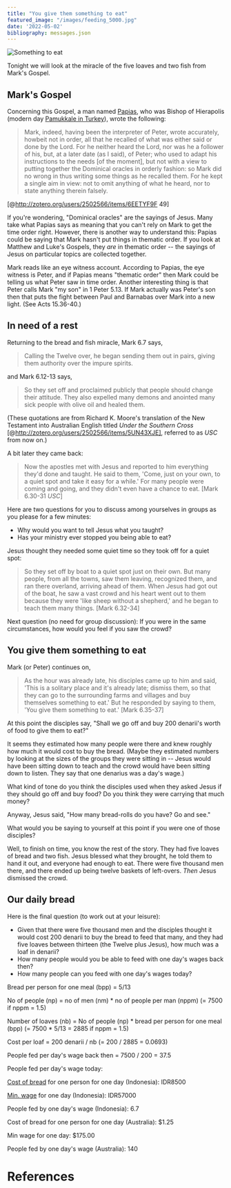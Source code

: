 ```yaml
---
title: "You give them something to eat"
featured_image: "/images/feeding_5000.jpg"
date: '2022-05-02'
bibliography: messages.json
---
```


![Something to eat](/images/feeding_5000.jpg)

Tonight we will look at the miracle of the five loaves and two fish from Mark's Gospel.

## Mark's Gospel

Concerning this Gospel, a man named [Papias](https://en.wikipedia.org/wiki/Papias_of_Hierapolis), who was Bishop of Hierapolis (modern day [Pamukkale in Turkey](https://en.wikipedia.org/wiki/Pamukkale)), wrote the following:

> Mark, indeed, having been the interpreter of Peter, wrote accurately, howbeit not in order, all that he recalled of what was either said or done by the Lord. For he neither heard the Lord, nor was he a follower of his, but, at a later date (as I said), of Peter; who used to adapt his instructions to the needs [of the moment], but not with a view to putting together the Dominical oracles in orderly fashion: so Mark did no wrong in thus writing some things as he recalled them. For he kept a single aim in view: not to omit anything of what he heard, nor to state anything therein falsely.

[@http://zotero.org/users/2502566/items/6EETYF9F 49]

If you're wondering, "Dominical oracles" are the sayings of Jesus. Many take what Papias says as meaning that you can't rely on Mark to get the time order right. However, there is another way to understand this: Papias could be saying that Mark hasn't put things in thematic order. If you look at Matthew and Luke's Gospels, they *are* in thematic order -- the sayings of Jesus on particular topics are collected together.

Mark reads like an eye witness account. According to Papias, the eye witness is Peter, and if Papias means "thematic order" then Mark could be telling us what Peter saw in time order. Another interesting thing is that Peter calls Mark "my son" in 1 Peter 5.13. If Mark actually was Peter's son then that puts the fight between Paul and Barnabas over Mark into a new light. (See Acts 15.36-40.)

## In need of a rest

Returning to the bread and fish miracle, Mark 6.7 says,

> Calling the Twelve over, he began sending them out in pairs, giving them authority over the impure spirits.

and Mark 6.12-13 says,

> So they set off and proclaimed publicly that people should change their attitude. They also expelled many demons and anointed many sick people with olive oil and healed them.

(These quotations are from Richard K. Moore's translation of the New Testament into Australian English titled *Under the Southern Cross* [@http://zotero.org/users/2502566/items/5UN43XJE], referred to as *USC* from now on.)

A bit later they came back:

> Now the apostles met with Jesus and reported to him everything they'd done and taught. He said to them, 'Come, just on your own, to a quiet spot and take it easy for a while.' For many people were coming and going, and they didn't even have a chance to eat. [Mark 6.30-31 *USC*]

Here are two questions for you to discuss among yourselves in groups as you please for a few minutes:

* Why would you want to tell Jesus what you taught?
* Has your ministry ever stopped you being able to eat?

Jesus thought they needed some quiet time so they took off for a quiet spot:

> So they set off by boat to a quiet spot just on their own. But many people, from all the towns, saw them leaving, recognized them, and ran there overland, arriving ahead of them. When Jesus had got out of the boat, he saw a vast crowd and his heart went out to them because they were 'like sheep without a shepherd,' and he began to teach them many things. [Mark 6.32-34]

Next question (no need for group discussion): If you were in the same circumstances, how would you feel if you saw the crowd?

## You give them something to eat

Mark (or Peter) continues on,

> As the hour was already late, his disciples came up to him and said, 'This is a solitary place and it's already late; dismiss them, so that they can go to the surrounding farms and villages and buy themselves something to eat.' But he responded by saying to them, 'You give them something to eat.' [Mark 6.35-37]

At this point the disciples say, "Shall we go off and buy 200 denarii's worth of food to give them to eat?"

It seems they estimated how many people were there and knew roughly how much it would cost to buy the bread. (Maybe they estimated numbers by looking at the sizes of the groups they were sitting in -- Jesus would have been sitting down to teach and the crowd would have been sitting down to listen. They say that one denarius was a day's wage.)

What kind of tone do you think the disciples used when they asked Jesus if they should go off and buy food? Do you think they were carrying that much money?

Anyway, Jesus said, "How many bread-rolls do you have? Go and see."

What would you be saying to yourself at this point if you were one of those disciples?

Well, to finish on time, you know the rest of the story. They had five loaves of bread and two fish. Jesus blessed what they brought, he told them to hand it out, and everyone had enough to eat. There were five thousand men there, and there ended up being twelve baskets of left-overs. *Then* Jesus dismissed the crowd.

## Our daily bread

Here is the final question (to work out at your leisure):

* Given that there were five thousand men and the disciples thought it would cost 200 denarii to buy the bread to feed that many, and they had five loaves between thirteen (the Twelve plus Jesus), how much was a loaf in denarii?
* How many people would you be able to feed with one day's wages back then?
* How many people can you feed with one day's wages today?

Bread per person for one meal (bpp) = 5/13

No of people (np) = no of men (nm) * no of people per man (nppm) (= 7500 if nppm = 1.5)

Number of loaves (nb) = No of people (np) * bread per person for one meal (bpp) (= 7500 * 5/13 = 2885 if nppm = 1.5)

Cost per loaf = 200 denarii / nb (= 200 / 2885 = 0.0693)

People fed per day's wage back then = 7500 / 200 = 37.5

People fed per day's wage today:

[Cost of bread](https://www.globalprice.info/en/?p=indonesia/food-prices-market#1) for one person for one day (Indonesia): IDR8500

[Min. wage](https://www.minimum-wage.org/international/indonesia) for one day (Indonesia): IDR57000

People fed by one day's wage (Indonesia): 6.7

Cost of bread for one person for one day (Australia): \$1.25

Min wage for one day: \$175.00

People fed by one day's wage (Australia): 140

# References

